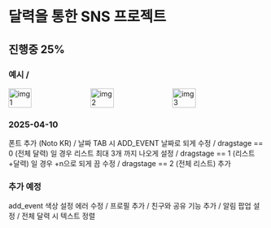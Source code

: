 # 달력을 통한 SNS 프로젝트
## 진행중 25%
### 예시 / 
<div style="display: flex; gap: 10px;">
  <img src="https://github.com/user-attachments/assets/755ffadd-725f-491e-94b1-d749e90662e1" alt="img1" style="width: 30%; height: auto;" />
  <img src="https://github.com/user-attachments/assets/b83f6d3e-b8f9-4c59-844a-1768a1ce8104" alt="img2" style="width: 30%; height: auto;" />
  <img src="https://github.com/user-attachments/assets/4bcc5327-7c61-4fd0-9cf5-8bb9e1d456d2" alt="img3" style="width: 30%; height: auto;" />
</div>

### 2025-04-10 
폰트 추가 (Noto KR) / 날짜 TAB 시 ADD_EVENT 날짜로 되게 수정 / dragstage == 0 (전체 달력) 일 경우 리스트 최대 3개 까지 나오게 설정 / dragstage == 1 (리스트+달력) 일 경우 +n으로 되게 끔 수정 / dragstage == 2 (전체 리스트) 추가

### 추가 예정
add_event 색상 설정 에러 수정 / 프로필 추가 / 친구와 공유 기능 추가 / 알림 팝업 설정 / 전체 달력 시 텍스트 정렬 
